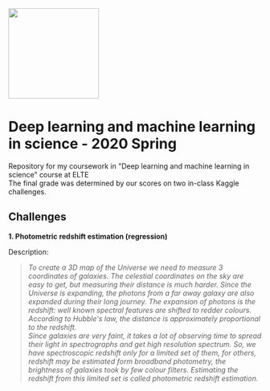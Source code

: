 <img src="https://ttkhok.elte.hu/sites/default/files/mindentudas-egyeteme/elte_cimer_ff.jpg" height="180" />

# Deep learning and machine learning in science - 2020 Spring
Repository for my coursework in "Deep learning and machine learning in science" course at ELTE<br>
The final grade was determined by our scores on two in-class Kaggle challenges.
## Challenges
**1. Photometric redshift estimation (regression)**  

Description:
> *To create a 3D map of the Universe we need to measure 3 coordinates of galaxies. The celestial coordinates on the sky are easy to get, but measuring their distance is much harder. Since the Universe is expanding, the photons from a far away galaxy are also expanded during their long journey. The expansion of photons is the redshift: well known spectral features are shifted to redder colours. According to Hubble's law, the distance is approximately proportional to the redshift.  
Since galaxies are very faint, it takes a lot of observing time to spread their light in spectrographs and get high resolution spectrum. So, we have spectroscopic redshift only for a limited set of them, for others, redshift may be estimated form broadband photometry, the brightness of galaxies took by few colour filters. Estimating the redshift from this limited set is called photometric redshift estimation.*  
